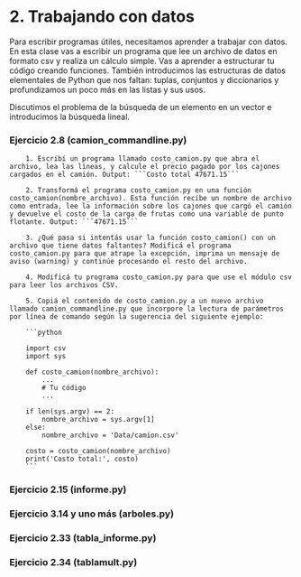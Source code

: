 # 2. Trabajando con datos

Para escribir programas útiles, necesitamos aprender a trabajar con datos. En esta clase vas a escribir un programa que lee un archivo de datos en formato csv y realiza un cálculo simple. Vas a aprender a estructurar tu código creando funciones. También introducimos las estructuras de datos elementales de Python que nos faltan: tuplas, conjuntos y diccionarios y profundizamos un poco más en las listas y sus usos.

Discutimos el problema de la búsqueda de un elemento en un vector e introducimos la búsqueda lineal.

### Ejercicio 2.8 (camion_commandline.py)

        1. Escribí un programa llamado costo_camion.py que abra el archivo, lea las líneas, y calcule el precio pagado por los cajones cargados en el camión. Output: ```Costo total 47671.15```
        
        2. Transformá el programa costo_camion.py en una función costo_camion(nombre_archivo). Esta función recibe un nombre de archivo como entrada, lee la información sobre los cajones que cargó el camión y devuelve el costo de la carga de frutas como una variable de punto flotante. Output: ```47671.15```

        3. ¿Qué pasa si intentás usar la función costo_camion() con un archivo que tiene datos faltantes? Modificá el programa costo_camion.py para que atrape la excepción, imprima un mensaje de aviso (warning) y continúe procesando el resto del archivo.

        4. Modificá tu programa costo_camion.py para que use el módulo csv para leer los archivos CSV.

        5. Copiá el contenido de costo_camion.py a un nuevo archivo llamado camion_commandline.py que incorpore la lectura de parámetros por línea de comando según la sugerencia del siguiente ejemplo:

        ```python

        import csv
        import sys

        def costo_camion(nombre_archivo):
            ...
            # Tu código
            ...

        if len(sys.argv) == 2:
            nombre_archivo = sys.argv[1]
        else:
            nombre_archivo = 'Data/camion.csv'

        costo = costo_camion(nombre_archivo)
        print('Costo total:', costo)
        ```

### Ejercicio 2.15 (informe.py)

### Ejercicio 3.14 y uno más (arboles.py)

### Ejercicio 2.33 (tabla_informe.py)

### Ejercicio 2.34 (tablamult.py)
